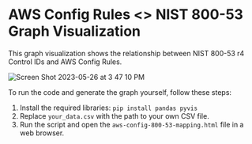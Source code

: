 # AWS Config Rules <> NIST 800-53 Graph Visualization

This graph visualization shows the relationship between NIST 800-53 r4 Control IDs and AWS Config Rules.


![Screen Shot 2023-05-26 at 3 47 10 PM](https://github.com/rgutwein/AWS-Config-Rules-NIST-800-53-Graph/assets/51237807/700ac22a-a5e4-40b0-bd1c-82325cb9f383)



To run the code and generate the graph yourself, follow these steps:

1. Install the required libraries: `pip install pandas pyvis`
2. Replace `your_data.csv` with the path to your own CSV file.
3. Run the script and open the `aws-config-800-53-mapping.html` file in a web browser.
